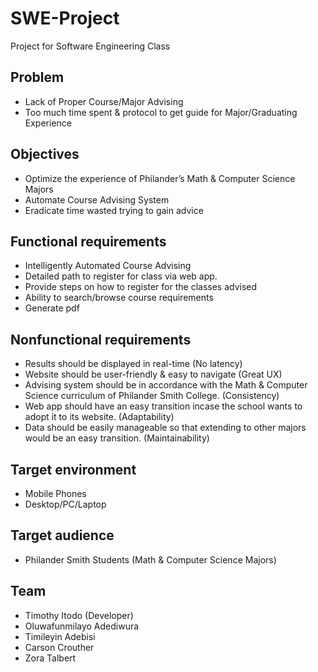 # SWE-Project
Project for Software Engineering Class

## Problem
* Lack of Proper Course/Major Advising
* Too much time spent & protocol to get guide for Major/Graduating Experience

## Objectives
* Optimize the experience of Philander’s Math & Computer Science Majors
* Automate Course Advising System
* Eradicate time wasted trying to gain advice

## Functional requirements
* Intelligently Automated Course Advising
* Detailed path to register for class via web app.
* Provide steps on how to register for the classes advised
* Ability to search/browse course requirements
* Generate pdf

## Nonfunctional requirements
* Results should be displayed in real-time (No latency)
* Website should be user-friendly & easy to navigate (Great UX)
* Advising system should be in accordance with the Math & Computer Science curriculum of Philander Smith College. (Consistency)
* Web app should have an easy transition incase the school wants to adopt it to its website. (Adaptability)
* Data should be easily manageable so that extending to other majors would be an easy transition. (Maintainability)

## Target environment
* Mobile Phones
* Desktop/PC/Laptop

## Target audience
* Philander Smith Students (Math & Computer Science Majors)

## Team
* Timothy Itodo (Developer)
* Oluwafunmilayo Adediwura
* Timileyin Adebisi
* Carson Crouther
* Zora Talbert
